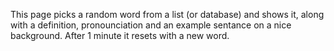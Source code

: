 This page picks a random word from a list (or database) and shows it, along with a definition, pronounciation and an example sentance on a nice background. After 1 minute it resets with a new word.
